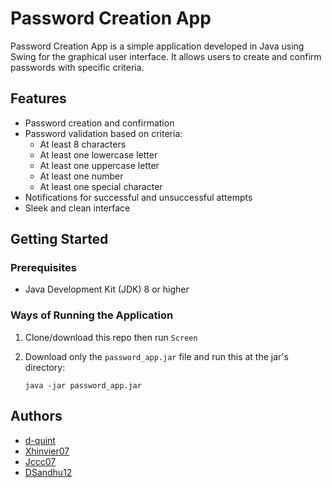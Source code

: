 # Password Creation App

Password Creation App is a simple application developed in Java using Swing for the graphical user interface. It allows users to create and confirm passwords with specific criteria.

## Features

- Password creation and confirmation
- Password validation based on criteria:
  - At least 8 characters
  - At least one lowercase letter
  - At least one uppercase letter
  - At least one number
  - At least one special character
- Notifications for successful and unsuccessful attempts
- Sleek and clean interface

## Getting Started

### Prerequisites

- Java Development Kit (JDK) 8 or higher

### Ways of Running the Application

1. Clone/download this repo then run `Screen`

2. Download only the `password_app.jar` file and run this at the jar's directory:
   ```
   java -jar password_app.jar
   ```

## Authors

- [d-quint](https://github.com/d-quint)
- [Xhinvier07](https://github.com/Xhinvier07)
- [Jccc07](https://github.com/Jccc07)
- [DSandhu12](https://github.com/DSandhu12)
